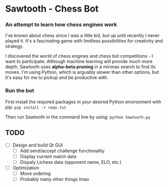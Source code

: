 # Sawtooth - Chess Bot
### An attempt to learn how chess engines work
I've known about chess since I was a little kid, but up until recently I never played it. It's a fascinating game with limitless possibilities for creativity and strategy. 

I discovered the world of chess engines and chess bot competitions - I want to participate. Although machine learning will provide much more depth, Sawtooth uses **alpha-beta pruning** in a minmax search to find its moves. I'm using Python, which is arguably slower than other options, but it's easy for me to pickup and be productive with.

### Run the bot
First install the required packages in your desired Python environment with pip:
`pip install -r reqs.txt`

Then run Sawtooth in the command line by using: `python Sawtooth.py`

## TODO
- [ ] Design and build Qt GUI
  - [ ] Add send/accept challenge functionality
  - [ ] Display current match data
  - [ ] Dispaly Lichess data (opponent name, ELO, etc.)
- [ ] Optimization
  - [ ] Move ordering
  - [ ] Probably many other things lmao 
